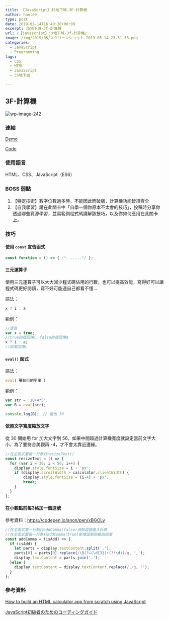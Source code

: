 ```yaml
---
title: 【JavaScript】JS地下城-3F-計算機
author: hanlee
type: post
date: 2019-05-14T16:40:28+00:00
excerpt: JS地下城-3f-計算機
url: /【javascript】js地下城-3f-計算機/
image: /img/2019/05/スクリーンショット-2019-05-14-23.51.36.png
categories:
  - JavaScript
  - Programming
tags:
  - CSS
  - HTML
  - JavaScript
  - JS地下城

---
```

## 3F-計算機


![wp-image-242](/img/2019/05/スクリーンショット-2019-05-14-23.51.36.png)

### 連結

[Demo][1]

[Code][2]

### 使用語言

HTML、CSS、JavaScript（ES6）

### BOSS 弱點

  1. 【特定技術】數字位數過多時，不能因此而破版，計算機功能皆須齊全
  2. 【自我學習】請在此關卡中「自學一個你原本不太會的技巧」，投稿時分享你透過哪些資源學習，並寫範例程式碼講解該技巧，以及你如何應用在此關卡上。

### 技巧

#### 使用 `const` 宣告函式

```js
const function = () => { /*.......*/ };
```

#### 三元運算子

使用三元運算子可以大大減少程式碼佔用的行數，也可以提高效能，寫得好可以讓程式碼更好閱讀，寫不好可能連自己都看不懂&#8230;

語法：

```js
x ? i : a
```

範例：

```js
//宣告
var x = true;
//true的話回傳i，false的話回傳a
x ? i : a;
//結果回傳i
```

#### `eval()` 函式

語法：

```js
eval( 要執行的字串 )
```

範例：

```js
var str = '10+4*5'; 
var B = eval(str);

console.log(B);　// 輸出 30
```

#### 依照文字寬度縮放文字

從 30 開始用 for 加大文字到 56，如果中間超過計算機寬度就設定當前文字大小，為了要符合美觀再 -4，才不會太靠近邊緣。

```js
//在主函式最後一行執行resizeText()
const resizeText = () => {
  for (var i = 30; i < 56; i++) {
    display.style.fontSize = i + 'px';
    if (display.scrollWidth > calculator.clientWidth) {
        display.style.fontSize = (i-4) + 'px';
        break;
    }
  }
};
```

#### 在小數點前每3格加一個逗號

參考資料：<https://codepen.io/anon/pen/xBGOLy>

```js
//在主函式第一行執行addComma(false)消除逗號進入計算
//在主函式最後一行執行addComma(true)新增逗號到輸出結果
const addComma = (isAdd) => {
  if (isAdd) {
    let parts = display.textContent.split('.');
    parts[0] = parts[0].replace(/\B(?=(\d{3})+(?!\d))/g, ',');
    display.textContent = parts.join('.');
  }else {
    display.textContent = display.textContent.replace(/,/g, '');
  }
};
```

### 參考資料

[How to build an HTML calculator app from scratch using JavaScript](https://medium.freecodecamp.org/how-to-build-an-html-calculator-app-from-scratch-using-javascript-4454b8714b98)

[JavaScript初級者のためのコーディングガイド](https://qiita.com/raccy/items/bf590d3c10c3f1a2846b)

 [1]: https://hannoeru.github.io/js-calculator/
 [2]: https://github.com/hannoeru/js-calculator